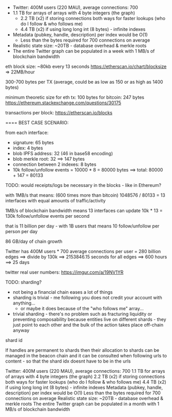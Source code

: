 

- Twitter: 400M users (220 MAU), average connections: 700
- 1.1 TB for arrays of arrays with 4 byte integers (the graph)
    - 2.2 TB (x2) if storing connections both ways for faster lookups (who do I follow & who follows me)
    - 4.4 TB (x2) if using long long int (8 bytes) - infinite indexes
- Metadata (pubkey, handle, description) per index would be O(1)
    - Less than the bytes required for 700 connections on average
- Realistic state size: ~20TB - database overhead & merkle roots
- The entire Twitter graph can be populated in a week with 1 MB/s of blockchain bandwidth



eth block size: ~80kb every 13 seconds
https://etherscan.io/chart/blocksize
=> 22MB/hour

300-700 bytes per TX (average, could be as low as 150 or as high as 1400 bytes)

minimum theoretic size for eth tx: 100 bytes
for bitcoin: 247 bytes
https://ethereum.stackexchange.com/questions/30175

transactions per block:
https://etherscan.io/blocks



==== BEST CASE SCENARIO:


from each interface:
- signature: 65 bytes
- index: 4 bytes
- blob IPFS address: 32 (46 in base58 encoding)
- blob merkle root: 32
==> 147 bytes
- connection between 2 indexes: 8 bytes
- 10k follow/unfollow events = 10000 * 8 = 80000 bytes
==> total: 80000 + 147 = 80133

TODO: would receipts/logs be necessary in the blocks - like in Ethereum?

with 1MB/s that means: (600 times more than bitcoin)
1048576 / 80133 = 13 interfaces with equal amounts of traffic/activity

1MB/s of blockchain bandwidth means 13 interfaces can update 10k * 13 = 130k follow/unfollow events per second

that is 11 billion per day - with 1B users that means 10 follow/unfollow per person per day

86 GB/day of chain growth

Twitter has 400M users * 700 average connections per user = 280 billion edges
==> divide by 130k ==> 2153846.15 seconds for all edges ==> 600 hours ==> 25 days

twitter real user numbers:
https://imgur.com/a/19NV1YR

TODO: sharding?
- not being a financial chain eases a lot of things
- sharding is trivial - me following you does not credit your account with anything...
    - or maybe it does because of the "who follows me" array...
- trivial sharding - there's no problem such as fracturing liquidity or preventing composability because entities live on different shards - they just point to each other and the bulk of the action takes place off-chain anyway


shard id

If handles are permanent to shards then their allocation to shards can be managed in the beacon chain and it can be consulted when following urls to content - so that the shard idx doesnt have to be in the urls







Twitter: 400M users (220 MAU), average connections: 700
1.1 TB for arrays of arrays with 4 byte integers (the graph)
2.2 TB (x2) if storing connections both ways for faster lookups (who do I follow & who follows me)
4.4 TB (x2) if using long long int (8 bytes) - infinite indexes
Metadata (pubkey, handle, description) per index would be O(1)
Less than the bytes required for 700 connections on average
Realistic state size: ~20TB - database overhead & merkle roots
The entire Twitter graph can be populated in a month with 1 MB/s of blockchain bandwidth
